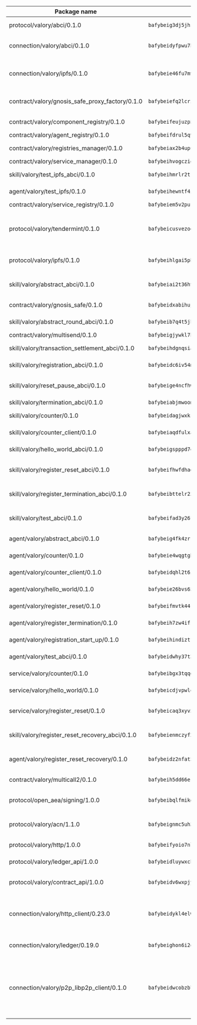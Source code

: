 | Package name                                                  | Package hash                                                  | Description                                                                                                                |
| ------------------------------------------------------------- | ------------------------------------------------------------- | -------------------------------------------------------------------------------------------------------------------------- |
| protocol/valory/abci/0.1.0                                    | `bafybeig3dj5jhsowlvg3t73kgobf6xn4nka7rkttakdb2gwsg5bp7rt7q4` | A protocol for ABCI requests and responses.                                                                                |
| connection/valory/abci/0.1.0                                  | `bafybeidyfpwu7hpanfj74zn6nkzmzoz2qharxfsnxzjr7bfldho2xzualu` | connection to wrap communication with an ABCI server.                                                                      |
| connection/valory/ipfs/0.1.0                                  | `bafybeie46fu7mv64q72dwzoxg77zbiv3pzsigzjk3rehjpm47cf3y77mha` | A connection responsible for uploading and downloading files from IPFS.                                                    |
| contract/valory/gnosis_safe_proxy_factory/0.1.0               | `bafybeiefq2lcrixbbqz5cji5vpnriydt4kfx5vvawg2vnmeadel2ar7yga` | Gnosis Safe proxy factory (GnosisSafeProxyFactory) contract                                                                |
| contract/valory/component_registry/0.1.0                      | `bafybeifeujuzp56zzdhyvxitnaakqetcqhbqr2x6jxnhj7ahzm7pb2y7uy` | Component registry contract                                                                                                |
| contract/valory/agent_registry/0.1.0                          | `bafybeifdrul5qvk5hj4ggy63ff3smt6wc4c67srnqxxfpbz3jsgbpuavgy` | Agent registry contract                                                                                                    |
| contract/valory/registries_manager/0.1.0                      | `bafybeiax2b4upu7uiea4otvc5jv3rnmnnb6g2bmb2jkrhqtuyjyylskt6i` | Registries Manager contract                                                                                                |
| contract/valory/service_manager/0.1.0                         | `bafybeihvogcziooqau7n22tejzan2baghjaodkb2u74i3aao7ffomk4aem` | Service Manager contract                                                                                                   |
| skill/valory/test_ipfs_abci/0.1.0                             | `bafybeihmrlr2trhwvw4l76yt52ypu2bgma7ebndsap4ayscpxbvavix2gu` | IPFS e2e testing application.                                                                                              |
| agent/valory/test_ipfs/0.1.0                                  | `bafybeihewntf4ibp4upw2jlfhjemzx5urjsnf5zecp4q2kmz2ujbknqhoy` | Agent for testing the ABCI connection.                                                                                     |
| contract/valory/service_registry/0.1.0                        | `bafybeiem5v2pukaklmhng3cckncdihs4shtwc4trejdrezt53lioejtk4u` | Service Registry contract                                                                                                  |
| protocol/valory/tendermint/0.1.0                              | `bafybeicusvezoqlmyt6iqomcbwaz3xkhk2qf3d56q5zprmj3xdxfy64k54` | A protocol for communication between two AEAs to share tendermint configuration details.                                   |
| protocol/valory/ipfs/0.1.0                                    | `bafybeihlgai5pbmkb6mjhvgy4gkql5uvpwvxbpdowczgz4ovxat6vajrq4` | A protocol specification for IPFS requests and responses.                                                                  |
| skill/valory/abstract_abci/0.1.0                              | `bafybeiai2t36ht3blisjneahv5almyfieqokl4auj2n43rj4k5chun2i44` | The abci skill provides a template of an ABCI application.                                                                 |
| contract/valory/gnosis_safe/0.1.0                             | `bafybeidxabihujlxvmnbf3tztjbwybyr5rlwjeniihnr5edfi6bpyjnevi` | Gnosis Safe (GnosisSafeL2) contract                                                                                        |
| skill/valory/abstract_round_abci/0.1.0                        | `bafybeib7q4t5jh6gic3i2pzuzlk7q2xmnueyxjpftm4gl56vnnz4vs4f7a` | abstract round-based ABCI application                                                                                      |
| contract/valory/multisend/0.1.0                               | `bafybeigjywkl7hydjsrkogob3xebj2ifhqwmfhhxoeyrndzhhxi5u6amey` | MultiSend contract                                                                                                         |
| skill/valory/transaction_settlement_abci/0.1.0                | `bafybeihdgnqsiauhuuazmpnt7tawzxm3jnidfytifmb6yjbb6i3cqnafvy` | ABCI application for transaction settlement.                                                                               |
| skill/valory/registration_abci/0.1.0                          | `bafybeidc6iv54mr2antvrw3r4tldm635othi62bhzeyyid7kejzxw4fwiq` | ABCI application for common apps.                                                                                          |
| skill/valory/reset_pause_abci/0.1.0                           | `bafybeige4ncfhwlqbthmfvdu7aogl2qqsozpz3h5el3xokmq4hcqujgsqy` | ABCI application for resetting and pausing app executions.                                                                 |
| skill/valory/termination_abci/0.1.0                           | `bafybeiabjmwoomoj73jknm3aicnthb6g5qmcwoljowstq3xuymx6zjl4su` | Termination skill.                                                                                                         |
| skill/valory/counter/0.1.0                                    | `bafybeidagjwxkcpeltlzk3azq4b4idaibyxxv4iouis7pupmdfosinhc44` | The ABCI Counter application example.                                                                                      |
| skill/valory/counter_client/0.1.0                             | `bafybeiaqdfulxamdshw7fykfkqvkpvjb5bnmhv7ffrjiwdi4ktiulklx6q` | A client for the ABCI counter application.                                                                                 |
| skill/valory/hello_world_abci/0.1.0                           | `bafybeigspppd7guihobwrhorhht3i47j4qa56tixnicgwtepfeoou54vju` | Hello World ABCI application.                                                                                              |
| skill/valory/register_reset_abci/0.1.0                        | `bafybeifhwfdhagw3ns5ar2wcd4asttoxjwsvzk7xvpxvq62vmmaxcf6oee` | ABCI application for dummy skill that registers and resets                                                                 |
| skill/valory/register_termination_abci/0.1.0                  | `bafybeibttelr23hibpx7ml4cmzmjenptsnnbv4r3l2a7cmxna4xhp2hxya` | ABCI application for dummy skill that registers and resets                                                                 |
| skill/valory/test_abci/0.1.0                                  | `bafybeifad3y26fhfmqddhal5akhocw73mdes3wzy7nz7pkcgyohwpzooge` | ABCI application for testing the ABCI connection.                                                                          |
| agent/valory/abstract_abci/0.1.0                              | `bafybeig4fk4zrrtcpvngmtkkuackdkpss47ygtkt7uevpdv6vhusmfdyxm` | The abstract ABCI AEA - for testing purposes only.                                                                         |
| agent/valory/counter/0.1.0                                    | `bafybeie4wqgtgb5b22zkrk2waxv3fpf5imgx6odelaenmx3mlzyuiolm6i` | The ABCI Counter example as an AEA                                                                                         |
| agent/valory/counter_client/0.1.0                             | `bafybeidqhl2t6i4iiyqfbo5ijjhuxr74rbqe2yhzhgxda3bdqig52sr4cy` | The ABCI Counter example as an AEA                                                                                         |
| agent/valory/hello_world/0.1.0                                | `bafybeie26bvs657tcmaoxdkulzxpkr5uye26o4xp3scyllnuv5yk7izbbq` | Hello World ABCI example.                                                                                                  |
| agent/valory/register_reset/0.1.0                             | `bafybeifmvtk44rgeoqoy2lcqcjx6cxzapudu73tr6hgmjdvle44n7abdhq` | Register reset to replicate Tendermint issue.                                                                              |
| agent/valory/register_termination/0.1.0                       | `bafybeih7zw4ifskiof54t65gbjjwlnyvn5dbu2mxjyzh72way4szigkobm` | Register terminate to test the termination feature.                                                                        |
| agent/valory/registration_start_up/0.1.0                      | `bafybeihindiztf6diegaqmtlw7abxinbxq5dvdzr2tjlrl65oidwvhx5ay` | Registration start-up ABCI example.                                                                                        |
| agent/valory/test_abci/0.1.0                                  | `bafybeidwhy37t3r3xj2vf64vyrxbjmrgponb56tm35e53ghnv4rsk7uhae` | Agent for testing the ABCI connection.                                                                                     |
| service/valory/counter/0.1.0                                  | `bafybeibgx3tqqdvgoq6zxpg2itot4veiuiesd4in6aeycmxacknax4gf4y` | A set of agents incrementing a counter                                                                                     |
| service/valory/hello_world/0.1.0                              | `bafybeicdjvpwloho3okcf7d3kmidxvkqdosnfnq47s2e5j277epi2ndjie` | A simple demonstration of a simple ABCI application                                                                        |
| service/valory/register_reset/0.1.0                           | `bafybeicaq3xyv5oolz6isohvl5mq6dngw2u2q2zcwn7stqs4gzrvi4c34q` | Test and debug tendermint reset mechanism.                                                                                 |
| skill/valory/register_reset_recovery_abci/0.1.0               | `bafybeienmczyf2dkne2mtkzsdcbdp44ba4mcvvgs5ksfatyilfo4iibelu` | ABCI application for dummy skill that registers and resets                                                                 |
| agent/valory/register_reset_recovery/0.1.0                    | `bafybeidz2nfat5ssfwicr2pqpt57d6f32s5osc2jvtnboabxznf74paxx4` | Agent to showcase hard reset as a recovery mechanism.                                                                      |
| contract/valory/multicall2/0.1.0                              | `bafybeih5dd66eslm7rvcewoo6wqwu2flpo7zjygr4zvldfkicoqjq5nhpi` | The MakerDAO multicall2 contract.                                                                                          |
| protocol/open_aea/signing/1.0.0                               | `bafybeibqlfmikg5hk4phzak6gqzhpkt6akckx7xppbp53mvwt6r73h7tk4` | A protocol for communication between skills and decision maker.                                                            |
| protocol/valory/acn/1.1.0                                     | `bafybeignmc5uh3vgpuckljcj2tgg7hdqyytkm6m5b6v6mxtazdcvubibva` | The protocol used for envelope delivery on the ACN.                                                                        |
| protocol/valory/http/1.0.0                                    | `bafybeifyoio7nlh5zzyn5yz7krkou56l22to3cwg7gw5v5o3vxwklibhty` | A protocol for HTTP requests and responses.                                                                                |
| protocol/valory/ledger_api/1.0.0                              | `bafybeidluywxchkacc7cz65nktqjg3y2vzzp43sw5hdhnvvonozogrmfie` | A protocol for ledger APIs requests and responses.                                                                         |
| protocol/valory/contract_api/1.0.0                            | `bafybeidv6wxpjyb2sdyibnmmum45et4zcla6tl63bnol6ztyoqvpl4spmy` | A protocol for contract APIs requests and responses.                                                                       |
| connection/valory/http_client/0.23.0                          | `bafybeidykl4elwbcjkqn32wt5h4h7tlpeqovrcq3c5bcplt6nhpznhgczi` | The HTTP_client connection that wraps a web-based client connecting to a RESTful API specification.                        |
| connection/valory/ledger/0.19.0                               | `bafybeighon6i2qfl2xrg7t3lbdzlkyo4v2a7ayvwso7m5w7pf2hvjfs2ma` | A connection to interact with any ledger API and contract API.                                                             |
| connection/valory/p2p_libp2p_client/0.1.0                     | `bafybeidwcobzb7ut3efegoedad7jfckvt2n6prcmd4g7xnkm6hp6aafrva` | The libp2p client connection implements a tcp connection to a running libp2p node as a traffic delegate to send/receive envelopes to/from agents in the DHT. |
